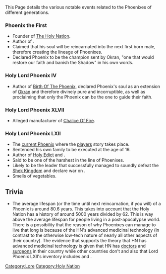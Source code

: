 This Page details the various notable events related to the Phoenixes of
different generations.

### Phoenix the First

- Founder of [The Holy Nation](03%20-%20Projects%20&%20Wikis/Kenshi/Kenshi%20Wiki/Kenshi%20Wiki%20Template/The_Holy_Nation.md "wikilink").
- Author of [](Scripture_of_Radiance_Series.md).
- Claimed that his soul will be reincarnated into the next first born
  male, therefore creating the lineage of Phoenixes.
- Declared Phoenix to be the champion sent by Okran, "one that would
  restore our faith and banish the Shadow" in his own words.

### Holy Lord Phoenix IV

- Author of [Birth Of The Phoenix](Birth_Of_The_Phoenix.md "wikilink"),
  declared Phoenix's soul as an extension of [Okran](Okran.md "wikilink")
  and therefore divinely pure and incorruptible, as well as proclaiming
  that only the Phoenix can be the one to guide their faith.

### Holy Lord Phoenix XLVII

- Alleged manufacturer of [Chalice Of Fire](Chalice_Of_Fire.md "wikilink").

### Holy Lord Phoenix LXII

- The [current Phoenix](Holy_Lord_Phoenix.md "wikilink") where the
  [players](Nameless.md "wikilink") story takes place.
- Sentenced his own family to be executed at the age of 16.
- Author of [Holy Edict](Holy_Edict.md "wikilink") and [](The_Holy_Crusade.md).
- Said to be one of the harshest in the line of Phoenixes.
- Likely to be the leader that successfully managed to soundly defeat
  the [Shek Kingdom](03%20-%20Projects%20&%20Wikis/Kenshi/Kenshi%20Wiki/Kenshi%20Wiki%20Template/Shek_Kingdom.md "wikilink") and declare war on [](03%20-%20Projects%20&%20Wikis/Kenshi/Kenshi%20Wiki/Kenshi%20Wiki%20Template/United_Cities.md).
- Smells of vegetables.

## Trivia

- The average lifespan (or the time until next reincarnation, if you
  will) of a Phoenix is around 80.6 years. This takes into account that
  the Holy Nation has a history of around 5000 years divided by 62. This
  is way above the average lifespan for people living in a
  post-apocalypse world. There is a possibility that the reason of why
  Phoenixes can manage to live that long is because of the HN's advanced
  medicinal technology (in contrast to the otherwise low-tech nature of
  nearly all other aspects of their country). The evidence that supports
  the theory that HN has advanced medicinal technology is given that HN
  has [doctors](Doctor.md "wikilink") and [surgeons](Surgeon.md "wikilink") in
  their country while other countries don't and also that Lord Phoenix
  LXII's inventory includes [](Advanced_First_Aid_Kit.md) and [](Advanced_Splint_Kit.md).

[Category:Lore](Category:Lore "wikilink") [Category:Holy
Nation](Category:Holy_Nation "wikilink")